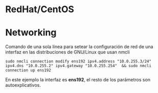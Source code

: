 # RedHat/CentOS

# Networking

Comando de una sola línea para setear la configuración de red de una interfaz en las distribuciones de GNU/Linux que usan nmcli

```
sudo nmcli connection modify ens192 ipv4.address "10.0.255.3/24" ipv4.dns "10.0.255.2" ipv4.gateway "10.0.255.254"  && sudo nmcli connection up ens192
```

En este ejemplo la interfaz es **ens192**, el resto de los parámetros son autoexplicativos.
